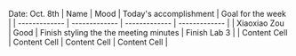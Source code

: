 Date: Oct. 8th
| Name | Mood | Today's accomplishment | Goal for the week |
| ------------- | ------------- | ------------- | ------------- |
| Xiaoxiao Zou  | Good | Finish styling the the meeting minutes | Finish Lab 3 |
| Content Cell  | Content Cell  | Content Cell  | Content Cell  | 